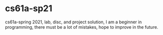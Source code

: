 # cs61a-sp21
cs61a-spring 2021, lab, disc, and project solution, I am a beginner in programming, there must be a lot of mistakes, hope to improve in the future.

